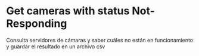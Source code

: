 # Get cameras with status Not-Responding
Consulta servidores de cámaras y saber cuáles no están en funcionamiento y guardar el resultado en un archivo csv
